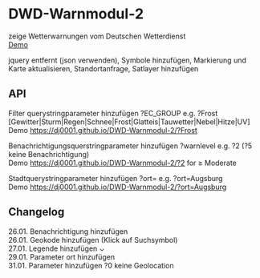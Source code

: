 # DWD-Warnmodul-2
zeige Wetterwarnungen vom Deutschen Wetterdienst    
[Demo](https://dj0001.github.io/DWD-Warnmodul-2/)

jquery entfernt (json verwenden), Symbole hinzufügen, Markierung und Karte aktualisieren, Standortanfrage, Satlayer hinzufügen    

## API

Filter querystringparameter hinzufügen ?EC_GROUP e.g. ?Frost [Gewitter|Sturm|Regen|Schnee|Frost|Glatteis|Tauwetter|Nebel|Hitze|UV]    
Demo https://dj0001.github.io/DWD-Warnmodul-2/?Frost    

Benachrichtigungsquerstringparameter hinzufügen ?warnlevel e.g. ?2 (?5 keine Benachrichtigung)    
Demo https://dj0001.github.io/DWD-Warnmodul-2/?2 for ≥ Moderate

Stadtquerystringparameter hinzufügen ?ort=<city> e.g. ?ort=Augsburg    
Demo https://dj0001.github.io/DWD-Warnmodul-2/?ort=Augsburg    

## Changelog
26.01. Benachrichtigung hinzufügen    
26.01. Geokode hinzufügen (Klick auf Suchsymbol)    
27.01. Legende hinzufügen ⌄    
29.01. Parameter ort hinzufügen    
31.01. Parameter hinzufügen ?0 keine Geolocation
